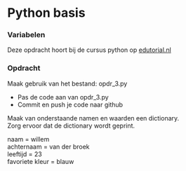 # Python basis

### Variabelen
Deze opdracht hoort bij de cursus python op [edutorial.nl](https://www.edutorial.nl/course/python)

### Opdracht
Maak gebruik van het bestand: opdr_3.py
* Pas de code aan van opdr_3.py
* Commit en push je code naar github

Maak van onderstaande namen en waarden een dictionary.  
Zorg ervoor dat de dictionary wordt geprint.

naam = willem  
achternaam = van der broek  
leeftijd = 23  
favoriete kleur = blauw  







